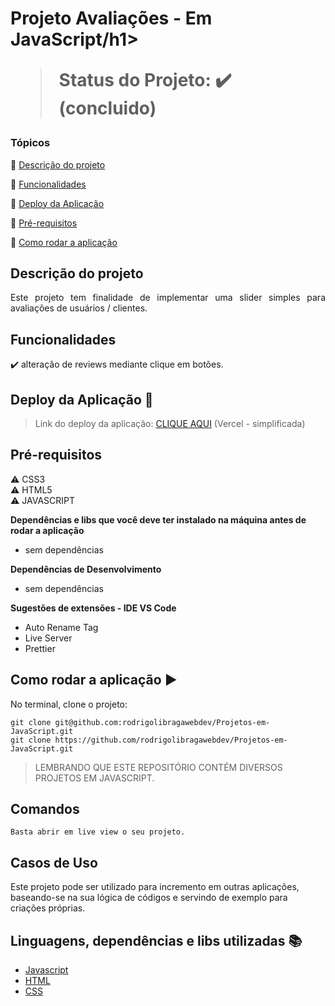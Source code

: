 <h1>Projeto Avaliações - Em JavaScript/h1>

<p align="center">
  
</p>

> Status do Projeto: :heavy_check_mark: (concluido)

<!-- > Status do Proheto: :large_orange_circle: (em andamento) -->

### Tópicos

:small_blue_diamond: [Descrição do projeto](#descrição-do-projeto)

:small_blue_diamond: [Funcionalidades](#funcionalidades)

:small_blue_diamond: [Deploy da Aplicação](#deploy-da-aplicação-dash)

:small_blue_diamond: [Pré-requisitos](#pré-requisitos)

:small_blue_diamond: [Como rodar a aplicação](#como-rodar-a-aplicação-arrow_forward)

## Descrição do projeto

<p align="justify">
  Este projeto tem finalidade de implementar uma slider simples para avaliações de usuários / clientes.
</p>

## Funcionalidades

:heavy_check_mark: alteração de reviews mediante clique em botões.

## Deploy da Aplicação :dash:

> Link do deploy da aplicação: <a href="#">CLIQUE AQUI</a> (Vercel - simplificada)

## Pré-requisitos

:warning: CSS3<br>
:warning: HTML5<br>
:warning: JAVASCRIPT<br>

<strong>Dependências e libs que você deve ter instalado na máquina antes de rodar a aplicação</strong>

- sem dependências

<strong>Dependências de Desenvolvimento</strong>

- sem dependências

<strong>Sugestões de extensões - IDE VS Code</strong>

- Auto Rename Tag
- Live Server
- Prettier

## Como rodar a aplicação :arrow_forward:

No terminal, clone o projeto:

```
git clone git@github.com:rodrigolibragawebdev/Projetos-em-JavaScript.git
git clone https://github.com/rodrigolibragawebdev/Projetos-em-JavaScript.git
```

> LEMBRANDO QUE ESTE REPOSITÓRIO CONTÉM DIVERSOS PROJETOS EM JAVASCRIPT.

## Comandos

```
Basta abrir em live view o seu projeto.
```

## Casos de Uso

Este projeto pode ser utilizado para incremento em outras aplicações, baseando-se na sua lógica de códigos e servindo de exemplo para criações próprias.

## Linguagens, dependências e libs utilizadas :books:

- [Javascript](#)
- [HTML](#)
- [CSS](#)
